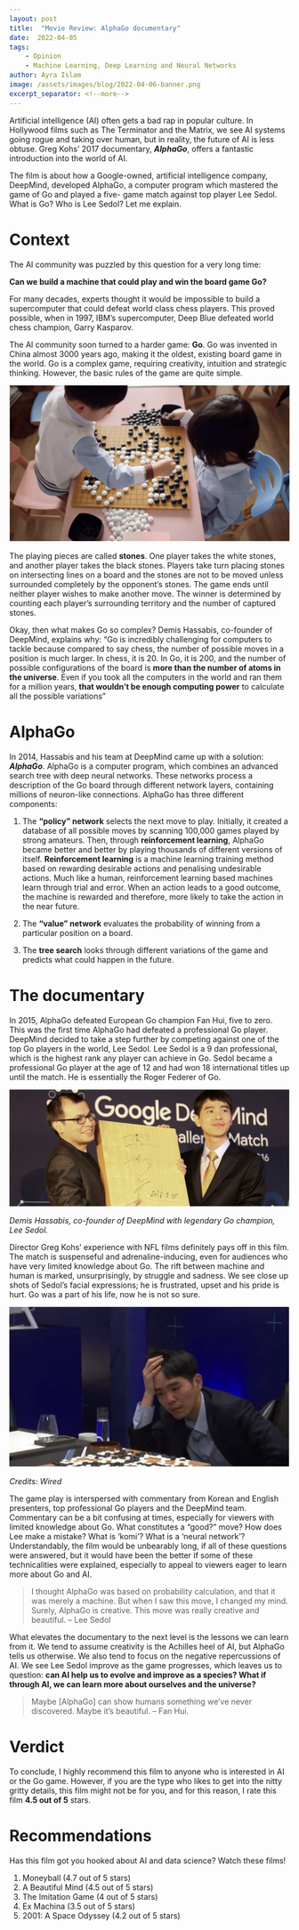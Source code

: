 ```yaml
---
layout: post
title:  "Movie Review: AlphaGo documentary"
date:  2022-04-05
tags: 
    - Opinion
    - Machine Learning, Deep Learning and Neural Networks
author: Ayra Islam
image: /assets/images/blog/2022-04-06-banner.png
excerpt_separator: <!--more-->
---
```


Artificial intelligence (AI) often gets a bad rap in popular culture. In Hollywood films such as The Terminator and the Matrix, we see AI systems going rogue and taking over human, but in reality, the future of AI is less obtuse. Greg Kohs’ 2017 documentary, ***AlphaGo***, offers a fantastic introduction into the world of AI.

<!--more-->

 The film is about how a Google-owned, artificial intelligence company, DeepMind, developed AlphaGo, a computer program which mastered the game of Go and played a five- game match against top player Lee Sedol. What is Go? Who is Lee Sedol? Let me explain.

# Context

The AI community was puzzled by this question for a very long time:

**Can we build a machine that could play and win the board game Go?**

For many decades, experts thought it would be impossible to build a supercomputer that could defeat world class chess players. This proved possible, when in 1997, IBM’s supercomputer, Deep Blue defeated world chess champion, Garry Kasparov. 

The AI community soon turned to a harder game: **Go**. Go was invented in China almost 3000 years ago, making it the oldest, existing board game in the world. Go is a complex game, requiring creativity, intuition and strategic thinking. However, the basic rules of the game are quite simple.

![Game of Go](/assets/images/blog/2022-04-06-fig1.png)

The playing pieces are called **stones**. One player takes the white stones, and another player takes the black stones. Players take turn placing stones on intersecting lines on a board and the stones are not to be moved unless surrounded completely by the opponent’s stones. The game ends until neither player wishes to make another move. The winner is determined by counting each player’s surrounding territory and the number of captured stones. 

Okay, then what makes Go so complex? Demis Hassabis, co-founder of DeepMind, explains why: “Go is incredibly challenging for computers to tackle because compared to say chess, the number of possible moves in a position is much larger. In chess, it is 20. In Go, it is 200, and the number of possible configurations of the board is **more than the number of atoms in the universe**. Even if you took all the computers in the world and ran them for a million years, **that wouldn’t be enough computing power** to calculate all the possible variations”

# AlphaGo

In 2014, Hassabis and his team at DeepMind came up with a solution: ***AlphaGo***.
AlphaGo is a computer program, which combines an advanced search tree with deep neural networks. These networks process a description of the Go board through different network layers, containing millions of neuron-like connections. AlphaGo has three different components:

1. The **“policy” network** selects the next move to play. Initially, it created a database of all possible moves by scanning 100,000 games played by strong amateurs. Then, through **reinforcement learning**, AlphaGo became better and better by playing thousands of different versions of itself. **Reinforcement learning** is a machine learning training method based on rewarding desirable actions and penalising undesirable actions. Much like a human, reinforcement learning based machines learn through trial and error. When an action leads to a good outcome, the machine is rewarded and therefore, more likely to take the action in the near future.

2. The **“value” network** evaluates the probability of winning from a particular position on a board.

3. The **tree search** looks through different variations of the game and predicts what could happen in the future. 

# The documentary

In 2015, AlphaGo defeated European Go champion Fan Hui, five to zero. This was the first time AlphaGo had defeated a professional Go player. DeepMind decided to take a step further by competing against one of the top Go players in the world, Lee Sedol. Lee Sedol is a 9 dan professional, which is the highest rank any player can achieve in Go. Sedol became a professional Go player at the age of 12 and had won 18 international titles up until the match. He is essentially the Roger Federer of Go. 

![Demis Hassabis and Lee Sedol](/assets/images/blog/2022-04-06-fig2.png)

*Demis Hassabis, co-founder of DeepMind with legendary Go champion, Lee Sedol.*

Director Greg Kohs’ experience with NFL films definitely pays off in this film. The match is suspenseful and adrenaline-inducing, even for audiences who have very limited knowledge about Go. The rift between machine and human is marked, unsurprisingly, by struggle and sadness. We see close up shots of Sedol’s facial expressions; he is frustrated, upset and his pride is hurt. Go was a part of his life, now he is not so sure. 

![Scene from AlphaGo](/assets/images/blog/2022-04-06-fig3.png)

*Credits: Wired*

The game play is interspersed with commentary from Korean and English presenters, top professional Go players and the DeepMind team. Commentary can be a bit confusing at times, especially for viewers with limited knowledge about Go. What constitutes a “good?” move?  How does Lee make a mistake? What is ‘komi’? What is a ‘neural network’? Understandably, the film would be unbearably long, if all of these questions were answered, but it would have been the better if some of these technicalities were explained, especially to appeal to viewers eager to learn more about Go and AI. 

> I thought AlphaGo was based on probability calculation, and that it was merely a machine. But when I saw this move, I changed my mind. Surely, AlphaGo is creative. This move was really creative and beautiful. – Lee Sedol

What elevates the documentary to the next level is the lessons we can learn from it. We tend to assume creativity is the Achilles heel of AI, but AlphaGo tells us otherwise. We also tend to focus on the negative repercussions of AI. We see Lee Sedol improve as the game progresses, which leaves us to question: **can AI help us to evolve and improve as a species? What if through AI, we can learn more about ourselves and the universe?**

> Maybe [AlphaGo] can show humans something we’ve never discovered. Maybe it’s beautiful. – Fan Hui.

# Verdict
To conclude, I highly recommend this film to anyone who is interested in AI or the Go game. However, if you are the type who likes to get into the nitty gritty details, this film might not be for you, and for this reason, I rate this film **4.5 out of 5** stars.

# Recommendations

Has this film got you hooked about AI and data science? Watch these films!

1. Moneyball (4.7 out of 5 stars)
2. A Beautiful Mind (4.5 out of 5 stars)
3. The Imitation Game (4 out of 5 stars)
4. Ex Machina (3.5 out of 5 stars)
5. 2001: A Space Odyssey (4.2 out of 5 stars)
